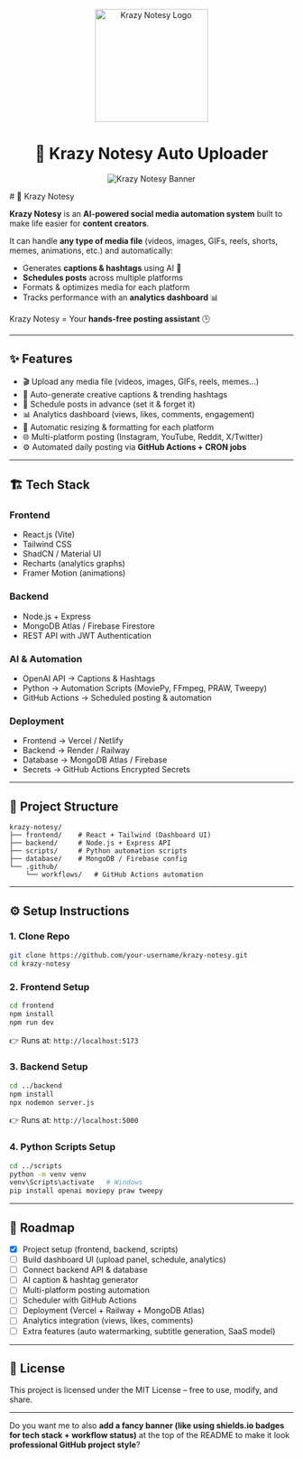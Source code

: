 <p align="center">
  <img src="https://github.com/iAdityaSharma2912/Files/blob/main/Krazy%20Notesy%20Logo.png" alt="Krazy Notesy Logo" width="200"/>
</p>

<h1 align="center">🚀 Krazy Notesy  Auto Uploader</h1>

<p align="center">
  <img src="https://github.com/iAdityaSharma2912/Files/blob/main/Krazy%20Notesy%20Banner.png" alt="Krazy Notesy Banner"/>
</p>
# 🚀 Krazy Notesy

**Krazy Notesy** is an **AI-powered social media automation system** built to make life easier for **content creators**.

It can handle **any type of media file** (videos, images, GIFs, reels, shorts, memes, animations, etc.) and automatically:

* Generates **captions & hashtags** using AI 🤖
* **Schedules posts** across multiple platforms
* Formats & optimizes media for each platform
* Tracks performance with an **analytics dashboard** 📊

Krazy Notesy = Your **hands-free posting assistant** 🕒

---

## ✨ Features

* 🎬 Upload any media file (videos, images, GIFs, reels, memes…)
* 🤖 Auto-generate creative captions & trending hashtags
* 📅 Schedule posts in advance (set it & forget it)
* 📊 Analytics dashboard (views, likes, comments, engagement)
* 🔄 Automatic resizing & formatting for each platform
* 🌐 Multi-platform posting (Instagram, YouTube, Reddit, X/Twitter)
* ⚙️ Automated daily posting via **GitHub Actions + CRON jobs**

---

## 🏗️ Tech Stack

### **Frontend**

* React.js (Vite)
* Tailwind CSS
* ShadCN / Material UI
* Recharts (analytics graphs)
* Framer Motion (animations)

### **Backend**

* Node.js + Express
* MongoDB Atlas / Firebase Firestore
* REST API with JWT Authentication

### **AI & Automation**

* OpenAI API → Captions & Hashtags
* Python → Automation Scripts (MoviePy, FFmpeg, PRAW, Tweepy)
* GitHub Actions → Scheduled posting & automation

### **Deployment**

* Frontend → Vercel / Netlify
* Backend → Render / Railway
* Database → MongoDB Atlas / Firebase
* Secrets → GitHub Actions Encrypted Secrets

---

## 📂 Project Structure

```
krazy-notesy/
├── frontend/    # React + Tailwind (Dashboard UI)
├── backend/     # Node.js + Express API
├── scripts/     # Python automation scripts
├── database/    # MongoDB / Firebase config
└── .github/
    └── workflows/   # GitHub Actions automation
```

---

## ⚙️ Setup Instructions

### 1. Clone Repo

```bash
git clone https://github.com/your-username/krazy-notesy.git
cd krazy-notesy
```

### 2. Frontend Setup

```bash
cd frontend
npm install
npm run dev
```

👉 Runs at: `http://localhost:5173`

### 3. Backend Setup

```bash
cd ../backend
npm install
npx nodemon server.js
```

👉 Runs at: `http://localhost:5000`

### 4. Python Scripts Setup

```bash
cd ../scripts
python -m venv venv
venv\Scripts\activate   # Windows
pip install openai moviepy praw tweepy
```

---

## 🚀 Roadmap

* [x] Project setup (frontend, backend, scripts)
* [ ] Build dashboard UI (upload panel, schedule, analytics)
* [ ] Connect backend API & database
* [ ] AI caption & hashtag generator
* [ ] Multi-platform posting automation
* [ ] Scheduler with GitHub Actions
* [ ] Deployment (Vercel + Railway + MongoDB Atlas)
* [ ] Analytics integration (views, likes, comments)
* [ ] Extra features (auto watermarking, subtitle generation, SaaS model)

---

## 📜 License

This project is licensed under the MIT License – free to use, modify, and share.

---

Do you want me to also **add a fancy banner (like using shields.io badges for tech stack + workflow status)** at the top of the README to make it look **professional GitHub project style**?

